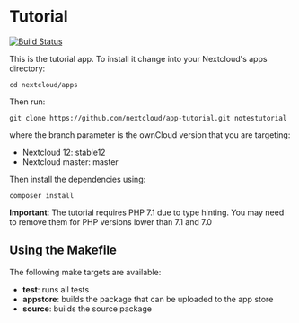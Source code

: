 # Tutorial

[![Build Status](https://travis-ci.org/nextcloud/app-tutorial.svg?branch=master)](https://travis-ci.org/nextcloud/app-tutorial)

This is the tutorial app. To install it change into your Nextcloud's apps directory:

    cd nextcloud/apps

Then run:

    git clone https://github.com/nextcloud/app-tutorial.git notestutorial

where the branch parameter is the ownCloud version that you are targeting:

* Nextcloud 12: stable12
* Nextcloud master: master

Then install the dependencies using:

    composer install

**Important**: The tutorial requires PHP 7.1 due to type hinting. You may need to remove them for PHP versions lower than 7.1 and 7.0

## Using the Makefile

The following make targets are available:

* **test**: runs all tests
* **appstore**: builds the package that can be uploaded to the app store
* **source**: builds the source package
